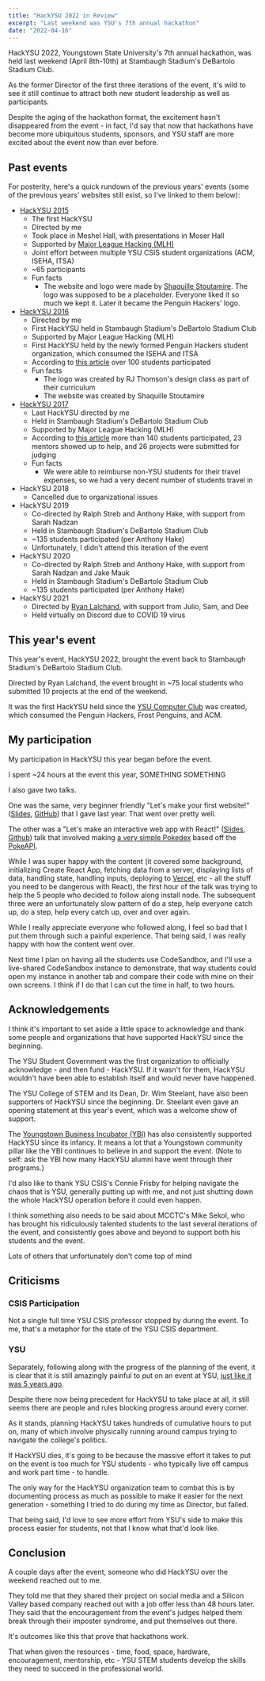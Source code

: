 ```yaml
---
title: "HackYSU 2022 in Review"
excerpt: "Last weekend was YSU's 7th annual hackathon"
date: "2022-04-16"
---
```


HackYSU 2022, Youngstown State University's 7th annual hackathon, was held last weekend (April 8th-10th) at Stambaugh Stadium's DeBartolo Stadium Club.

As the former Director of the first three iterations of the event, it's wild to see it still continue to attract both new student leadership as well as participants.

Despite the aging of the hackathon format, the excitement hasn't disappeared from the event - in fact, I'd say that now that hackathons have become more ubiquitous students, sponsors, and YSU staff are more excited about the event now than ever before.

## Past events

For posterity, here's a quick rundown of the previous years' events (some of the previous years' websites still exist, so I've linked to them below):

- [HackYSU 2015](https://hackysu.com/2015/)
  - The first HackYSU
  - Directed by me
  - Took place in Meshel Hall, with presentations in Moser Hall
  - Supported by [Major League Hacking (MLH)](https://mlh.io/)
  - Joint effort between multiple YSU CSIS student organizations (ACM, ISEHA, ITSA)
  - ~65 participants
  - Fun facts
    - The website and logo were made by [Shaquille Stoutamire](http://defacid.com/). The logo was supposed to be a placeholder. Everyone liked it so much we kept it. Later it became the Penguin Hackers' logo.
- [HackYSU 2016](https://hackysu.com/2016/)
  - Directed by me
  - First HackYSU held in Stambaugh Stadium's DeBartolo Stadium Club
  - Supported by Major League Hacking (MLH)
  - First HackYSU held by the newly formed Penguin Hackers student organization, which consumed the ISEHA and ITSA
  - According to [this article](https://cms.ysu.edu/college-science-technology-engineering-and-mathematics/hackysu-2016) over 100 students participated
  - Fun facts
    - The logo was created by RJ Thomson's design class as part of their curriculum
    - The website was created by Shaquille Stoutamire
- [HackYSU 2017](https://hackysu.com/2017/)
  - Last HackYSU directed by me
  - Held in Stambaugh Stadium's DeBartolo Stadium Club
  - Supported by Major League Hacking (MLH)
  - According to [this article](https://cms.ysu.edu/college-science-technology-engineering-and-mathematics/hackysu-2017) more than 140 students participated, 23 mentors showed up to help, and 26 projects were submitted for judging
  - Fun facts
    - We were able to reimburse non-YSU students for their travel expenses, so we had a very decent number of students travel in
- HackYSU 2018
  - Cancelled due to organizational issues
- HackYSU 2019
  - Co-directed by Ralph Streb and Anthony Hake, with support from Sarah Nadzan
  - Held in Stambaugh Stadium's DeBartolo Stadium Club
  - ~135 students participated (per Anthony Hake)
  - Unfortunately, I didn't attend this iteration of the event
- HackYSU 2020
  - Co-directed by Ralph Streb and Anthony Hake, with support from Sarah Nadzan and Jake Mauk
  - Held in Stambaugh Stadium's DeBartolo Stadium Club
  - ~135 students participated (per Anthony Hake)
- HackYSU 2021
  - Directed by [Ryan Lalchand](https://www.ryanlalchand.com/), with support from Julio, Sam, and Dee
  - Held virtually on Discord due to COVID 19 virus

## This year's event

This year's event, HackYSU 2022, brought the event back to Stambaugh Stadium's DeBartolo Stadium Club.

Directed by Ryan Lalchand, the event brought in ~75 local students who submitted 10 projects at the end of the weekend.

It was the first HackYSU held since the [YSU Computer Club](https://ysucomputerclub.com/) was created, which consumed the Penguin Hackers, Frost Penguins, and ACM.

## My participation

My participation in HackYSU this year began before the event.

I spent ~24 hours at the event this year, SOMETHING SOMETHING

I also gave two talks.

One was the same, very beginner friendly "Let's make your first website!" ([Slides](https://docs.google.com/presentation/d/168yyE5tqMBNJx7G-SVzTy5WAJIgja0inHCVH3ZeWuzo/edit?usp=sharing), [GitHub](https://github.com/JoeDuncko/hackysu-2021-profile)) that I gave last year. That went over pretty well.

The other was a "Let's make an interactive web app with React!" ([Slides](https://docs.google.com/presentation/d/1FAayDa8PsJxnMPNUsAz1c6ZRD5jibYC4Vb9c454VcJM/edit?usp=sharing), [Github](https://github.com/JoeDuncko/hackysu-2022-pokemon)) talk that involved making [a very simple Pokedex](https://hackysu-2022-pokemon.vercel.app/) based off the [PokeAPI](https://pokeapi.co/).

While I was super happy with the content (it covered some background, initializing Create React App, fetching data from a server, displaying lists of data, handling state, handling inputs, deploying to [Vercel](https://vercel.com/), etc - all the stuff you need to be dangerous with React), the first hour of the talk was trying to help the 5 people who decided to follow along install node. The subsequent three were an unfortunately slow pattern of do a step, help everyone catch up, do a step, help every catch up, over and over again.

While I really appreciate everyone who followed along, I feel so bad that I put them through such a painful experience. That being said, I was really happy with how the content went over.

Next time I plan on having all the students use CodeSandbox, and I'll use a live-shared CodeSandbox instance to demonstrate, that way students could open my instance in another tab and compare their code with mine on their own screens. I think if I do that I can cut the time in half, to two hours.

## Acknowledgements

I think it's important to set aside a little space to acknowledge and thank some people and organizations that have supported HackYSU since the beginning.

The YSU Student Government was the first organization to officially acknowledge - and then fund - HackYSU. If it wasn't for them, HackYSU wouldn't have been able to establish itself and would never have happened.

The YSU College of STEM and its Dean, Dr. Wim Steelant, have also been supporters of HackYSU since the beginning. Dr. Steelant even gave an opening statement at this year's event, which was a welcome show of support.

The [Youngstown Business Incubator (YBI)](https://ybi.org/) has also consistently supported HackYSU since its infancy. It means a lot that a Youngstown community pillar like the YBI continues to believe in and support the event. (Note to self: ask the YBI how many HackYSU alumni have went through their programs.)

I'd also like to thank YSU CSIS's Connie Frisby for helping navigate the chaos that is YSU, generally putting up with me, and not just shutting down the whole HackYSU operation before it could even happen.

I think something also needs to be said about MCCTC's Mike Sekol, who has brought his ridiculously talented students to the last several iterations of the event, and consistently goes above and beyond to support both his students and the event.

Lots of others that unfortunately don't come top of mind

## Criticisms

### CSIS Participation

Not a single full time YSU CSIS professor stopped by during the event. To me, that's a metaphor for the state of the YSU CSIS department.

### YSU

Separately, following along with the progress of the planning of the event, it is clear that it is still amazingly painful to put on an event at YSU, [just like it was 5 years ago](https://medium.com/@JoeDuncko/event-discovery-at-youngstown-state-university-4ba547a1db3e).

Despite there now being precedent for HackYSU to take place at all, it still seems there are people and rules blocking progress around every corner.

As it stands, planning HackYSU takes hundreds of cumulative hours to put on, many of which involve physically running around campus trying to navigate the college's politics.

If HackYSU dies, it's going to be because the massive effort it takes to put on the event is too much for YSU students - who typically live off campus and work part time - to handle.

The only way for the HackYSU organization team to combat this is by documenting process as much as possible to make it easier for the next generation - something I tried to do during my time as Director, but failed.

That being said, I'd love to see more effort from YSU's side to make this process easier for students, not that I know what that'd look like.

## Conclusion

A couple days after the event, someone who did HackYSU over the weekend reached out to me.

They told me that they shared their project on social media and a Silicon Valley based company reached out with a job offer less than 48 hours later. They said that the encouragement from the event's judges helped them break through their imposter syndrome, and put themselves out there.

It's outcomes like this that prove that hackathons work.

That when given the resources - time, food, space, hardware, encouragement, mentorship, etc - YSU STEM students develop the skills they need to succeed in the professional world.
